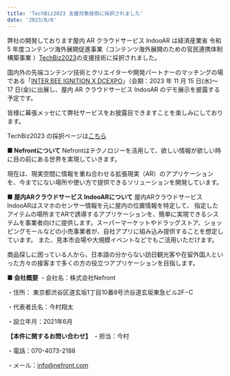 ```yaml
---
title: 'TechBiz2023 支援対象技術に採択されました'
date: '2023/8/8'
---
```


弊社の開発しております屋内 AR クラウドサービス IndooAR は経済産業省 令和 5 年度コンテンツ海外展開促進事業（コンテンツ海外展開のための官民連携体制構築事業 ）[TechBiz2023](https://dcaj-techbiz.com)の支援技術に採択されました。

国内外の先端コンテンツ技術とクリエイターや開発パートナーのマッチングの場である「[INTER BEE IGNITION X DCEXPO](https://www.dcexpo.jp)」（会期：2023 年 11 月 15 日(水)～ 17 日(金)に出展し、屋内 AR クラウドサービス IndooAR のデモ展示を披露する予定です。

皆様に幕張メッセにて弊社サービスをお披露目できますことを楽しみにしております。

TechBiz2023 の採択ページは[こちら](https://dcaj-techbiz.com/news/selected-technologies-for-techbiz2023/)


<strong>■ Nefrontについて</strong>
Nefrontはテクノロジーを活用して、欲しい情報が欲しい時に目の前にある世界を実現していきます。

現在は、現実空間に情報を重ね合わせる拡張現実（AR）のアプリケーションを、今までにない場所や使い方で提供できるソリューションを開発しています。


<strong>■ 屋内ARクラウドサービス IndooARについて</strong>
屋内ARクラウドサービス IndooARはスマホのセンサー情報を元に屋内の位置情報を特定して、 指定したアイテムの場所までARで誘導するアプリケーションを、簡単に実現できるシステムを事業者向けに提供します。スーパーマーケットやドラッグストア、ショッピングモールなどの小売事業者が、自社アプリに組み込み提供することを想定しています。 また、見本市会場や大規模イベントなどでもご活用いただけます。

商品探しに困っている人から、日本語の分からない訪日観光客や在留外国人といった方々の接客まで多くの方の役立つアプリケーションを目指します。


<strong>■ 会社概要</strong>
・会社名：株式会社Nefront

・住所： 東京都渋谷区道玄坂1丁目10番8号渋谷道玄坂東急ビル2F−C

・代表者氏名：今村翔太

・設立年月：2021年6月


<strong>【本件に関するお問い合わせ】</strong>
・担当：今村

・電話：070-4073-2188

・メール：info@nefront.com
